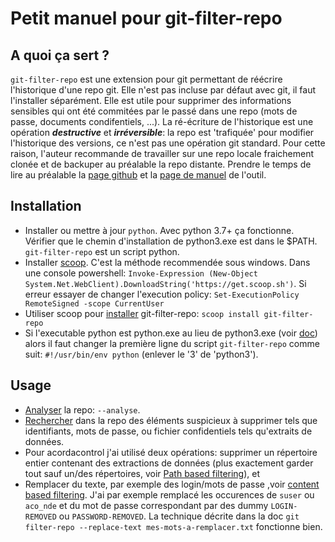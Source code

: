 # Petit manuel pour git-filter-repo

## A quoi ça sert ?

`git-filter-repo` est une extension pour git permettant de réécrire l'historique d'une repo git. Elle n'est pas incluse par défaut avec git, il faut l'installer séparément. Elle est utile pour supprimer des informations sensibles qui ont été commitées par le passé dans une repo (mots de passe, documents condifentiels, ...). La ré-écriture de l'historique est une opération ***destructive*** et ***irréversible***: la repo est 'trafiquée' pour modifier l'historique des versions, ce n'est pas une opération git standard. Pour cette raison, l'auteur recommande de travailler sur une repo locale fraichement clonée et de backuper au préalable la repo distante.
Prendre le temps de lire au préalable la [page github](https://github.com/newren/git-filter-repo) et la [page de manuel](https://www.mankier.com/1/git-filter-repo) de l'outil.

## Installation

- Installer ou mettre à jour `python`. Avec python 3.7+ ça fonctionne. Vérifier que le chemin d'installation de python3.exe est dans le $PATH. `git-filter-repo` est un script python.
- Installer [scoop](https://scoop.sh/). C'est la méthode recommendée sous windows. Dans une console powershell: `Invoke-Expression (New-Object System.Net.WebClient).DownloadString('https://get.scoop.sh')`. Si erreur essayer de changer l'execution policy: `Set-ExecutionPolicy RemoteSigned -scope CurrentUser`
- Utiliser scoop pour [installer](https://github.com/newren/git-filter-repo/blob/main/INSTALL.md) git-filter-repo: `scoop install git-filter-repo`
- Si l'executable python est python.exe au lieu de python3.exe (voir [doc](https://github.com/newren/git-filter-repo/blob/main/INSTALL.md)) alors il faut changer la première ligne du script `git-filter-repo` comme suit: `#!/usr/bin/env python` (enlever le '3' de 'python3').

## Usage

- [Analyser](https://www.mankier.com/1/git-filter-repo#--analyze) la repo: `--analyse`.
- [Rechercher](https://git-scm.com/book/en/v2/Git-Tools-Searching) dans la repo des éléments suspicieux à supprimer tels que identifiants, mots de passe, ou fichier confidentiels tels qu'extraits de données.
- Pour acordacontrol j'ai utilisé deux opérations: supprimer un répertoire entier contenant des extractions de données (plus exactement garder tout sauf un/des répertoires, voir [Path based filtering](https://www.mankier.com/1/git-filter-repo#Examples-Path_based_filtering)), et
- Remplacer du texte, par exemple des login/mots de passe ,voir [content based filtering](https://www.mankier.com/1/git-filter-repo#Examples-Content_based_filtering). J'ai par exemple remplacé les occurences de `suser` ou `aco_nde` et du mot de passe correspondant par des dummy `LOGIN-REMOVED` ou `PASSWORD-REMOVED`. La technique décrite dans la doc `git filter-repo --replace-text mes-mots-a-remplacer.txt` fonctionne bien.